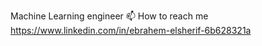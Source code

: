 Machine Learning engineer
📫 How to reach me https://www.linkedin.com/in/ebrahem-elsherif-6b628321a

<!---
EbrahemHesham/EbrahemHesham is a ✨ special ✨ repository because its `README.md` (this file) appears on your GitHub profile.
You can click the Preview link to take a look at your changes.
--->
